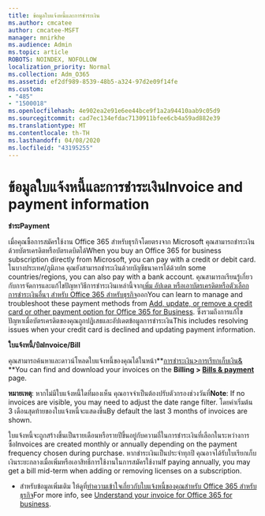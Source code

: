 ```yaml
---
title: ข้อมูลใบแจ้งหนี้และการชําระเงิน
ms.author: cmcatee
author: cmcatee-MSFT
manager: mnirkhe
ms.audience: Admin
ms.topic: article
ROBOTS: NOINDEX, NOFOLLOW
localization_priority: Normal
ms.collection: Adm_O365
ms.assetid: ef2df989-8539-48b5-a324-97d2e09f14fe
ms.custom:
- "485"
- "1500018"
ms.openlocfilehash: 4e902ea2e91e6ee44bce9f1a2a94410aab9c05d9
ms.sourcegitcommit: cad7ec134efdac7130911bfee6cb4a59ad882e39
ms.translationtype: MT
ms.contentlocale: th-TH
ms.lasthandoff: 04/08/2020
ms.locfileid: "43195255"
---
```

# <a name="invoice-and-payment-information"></a><span data-ttu-id="74d60-102">ข้อมูลใบแจ้งหนี้และการชําระเงิน</span><span class="sxs-lookup"><span data-stu-id="74d60-102">Invoice and payment information</span></span>

<span data-ttu-id="74d60-103">**ชำระ**</span><span class="sxs-lookup"><span data-stu-id="74d60-103">**Payment**</span></span>

<span data-ttu-id="74d60-104">เมื่อคุณซื้อการสมัครใช้งาน Office 365 สําหรับธุรกิจโดยตรงจาก Microsoft คุณสามารถชําระเงินด้วยบัตรเครดิตหรือบัตรเดบิตได้</span><span class="sxs-lookup"><span data-stu-id="74d60-104">When you buy an Office 365 for business subscription directly from Microsoft, you can pay with a credit or debit card.</span></span>  <span data-ttu-id="74d60-105">ในบางประเทศ/ภูมิภาค คุณยังสามารถชําระเงินด้วยบัญชีธนาคารได้ด้วย</span><span class="sxs-lookup"><span data-stu-id="74d60-105">In some countries/regions, you can also pay with a bank account.</span></span>  <span data-ttu-id="74d60-106">คุณสามารถเรียนรู้เกี่ยวกับการจัดการและแก้ไขปัญหาวิธีการชําระเงินเหล่านี้จาก[เพิ่ม อัปเดต หรือเอาบัตรเครดิตหรือตัวเลือกการชําระเงินอื่นๆ สําหรับ Office 365 สําหรับธุรกิจ](https://go.microsoft.com/fwlink/?linkid=2118133)ออก</span><span class="sxs-lookup"><span data-stu-id="74d60-106">You can learn to manage and troubleshoot these payment methods from [Add, update, or remove a credit card or other payment option for Office 365 for Business](https://go.microsoft.com/fwlink/?linkid=2118133).</span></span>  <span data-ttu-id="74d60-107">ซึ่งรวมถึงการแก้ไขปัญหาเมื่อบัตรเครดิตของคุณถูกปฏิเสธและอัปเดตข้อมูลการชําระเงิน</span><span class="sxs-lookup"><span data-stu-id="74d60-107">This includes resolving issues when your credit card is declined and updating payment information.</span></span>

<span data-ttu-id="74d60-108">**ใบแจ้งหนี้/บิล**</span><span class="sxs-lookup"><span data-stu-id="74d60-108">**Invoice/Bill**</span></span>

<span data-ttu-id="74d60-109">คุณสามารถค้นหาและดาวน์โหลดใบแจ้งหนี้ของคุณได้ในหน้า\*\*[การชําระเงิน>การเรียกเก็บเงิน&](https://go.microsoft.com/fwlink/p/?linkid=848039) \*\*</span><span class="sxs-lookup"><span data-stu-id="74d60-109">You can find and download your invoices on the **Billing > [Bills & payment](https://go.microsoft.com/fwlink/p/?linkid=848039)** page.</span></span>  

<span data-ttu-id="74d60-110">**หมายเหตุ**: หากไม่มีใบแจ้งหนี้ใดที่มองเห็น คุณอาจจําเป็นต้องปรับตัวกรองช่วงวันที่</span><span class="sxs-lookup"><span data-stu-id="74d60-110">**Note**: If no invoices are visible, you may need to adjust the date range filter.</span></span>  <span data-ttu-id="74d60-111">โดยค่าเริ่มต้น 3 เดือนสุดท้ายของใบแจ้งหนี้จะแสดงขึ้น</span><span class="sxs-lookup"><span data-stu-id="74d60-111">By default the last 3 months of invoices are shown.</span></span>

<span data-ttu-id="74d60-112">ใบแจ้งหนี้จะถูกสร้างขึ้นเป็นรายเดือนหรือรายปีขึ้นอยู่กับความถี่ในการชําระเงินที่เลือกในระหว่างการซื้อ</span><span class="sxs-lookup"><span data-stu-id="74d60-112">Invoices are created monthly or annually depending on the payment frequency chosen during purchase.</span></span>  <span data-ttu-id="74d60-113">หากชําระเงินเป็นประจําทุกปี คุณอาจได้รับใบเรียกเก็บเงินระยะกลางเมื่อเพิ่มหรือเอาสิทธิ์การใช้งานในการสมัครใช้งาน</span><span class="sxs-lookup"><span data-stu-id="74d60-113">If paying annually, you may get a bill mid-term when adding or removing licenses on a subscription.</span></span>
 
- <span data-ttu-id="74d60-114">สําหรับข้อมูลเพิ่มเติม ให้ดูที่[ทําความเข้าใจเกี่ยวกับใบแจ้งหนี้ของคุณสําหรับ Office 365 สําหรับธุรกิจ](https://go.microsoft.com/fwlink/?linkid=2119101)</span><span class="sxs-lookup"><span data-stu-id="74d60-114">For more info, see [Understand your invoice for Office 365 for business](https://go.microsoft.com/fwlink/?linkid=2119101).</span></span>
